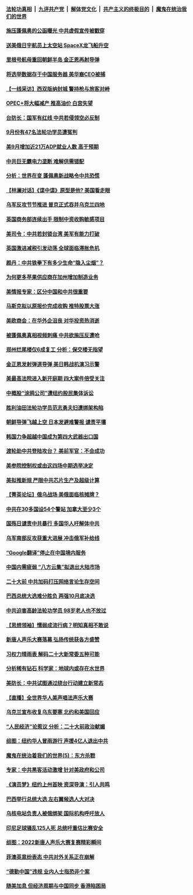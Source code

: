 ####  [法轮功真相](../../../../basic/blob/master/README.md?t=10061901) &nbsp;|&nbsp; [九评共产党](../../../../9ping.md/blob/master/README.md?t=10061901) &nbsp;|&nbsp; [解体党文化](../../../../jtdwh.md/blob/master/README.md?t=10061901)  &nbsp;|&nbsp; [共产主义的终极目的](../../../../gczydzjmd.md/blob/master/README.md?t=10061901) &nbsp;|&nbsp; [魔鬼在统治我们的世界](../../../../mgztzwmdsj.md/blob/master/README.md?t=10061901) 

#### [施压蓬佩奥的公函曝光 中共虚假宣传被戳穿](../pages/nf4514/n13839614.md?t=10061901) 

#### [送美俄日宇航员上太空站 SpaceX龙飞船升空](../pages/nf4514/n13839704.md?t=10061901) 

#### [里根号航母重回朝鲜半岛 金正恩再射导弹](../pages/nf4514/n13839695.md?t=10061901) 

#### [将选举数据存于中国服务器 美华裔CEO被捕](../pages/nf4514/n13839611.md?t=10061901) 

#### [【一线采访】西双版纳封城 警持枪与旅客对峙](../pages/nf4514/n13839313.md?t=10061901) 

#### [OPEC+将大幅减产 推高油价 白宫失望](../pages/nf4514/n13839600.md?t=10061901) 

#### [台防长：国军有红线 中共若侵领空必反制](../pages/nf4514/n13839336.md?t=10061901) 

#### [9月份有47名法轮功学员遭冤判](../pages/nf4514/n13839495.md?t=10061901) 

#### [美9月增加近21万ADP就业人数 高于预期](../pages/nf4514/n13839554.md?t=10061901) 

#### [中共巨无霸电力垄断 难解供需错配](../pages/nf4514/n13839573.md?t=10061901) 

#### [分析：世界在变 蓬佩奥新战略令中共恐慌](../pages/nf4514/n13839564.md?t=10061901) 

#### [【林澜对话】《谍中谍》原型是他? 美国看走眼](../pages/nf4514/n13839539.md?t=10061901) 

#### [乌军反攻节节推进 普京正式吞并乌克兰四地](../pages/nf4514/n13839447.md?t=10061901) 

#### [英国商务部连续出手 限制中资收购敏感项目](../pages/nf4514/n13839408.md?t=10061901) 

#### [美司令：中共若封锁台湾 美军有能力打破](../pages/nf4514/n13839105.md?t=10061901) 

#### [英国激进减税引发动荡 全球面临滞胀危机](../pages/nf4514/n13839217.md?t=10061901) 

#### [颜丹：中共铁拳下有多少生命“隐入尘烟”？](../pages/nf4514/n13838857.md?t=10061901) 

#### [为何更多苹果供应商在加州增加制造业务](../pages/nf4514/n13838955.md?t=10061901) 

#### [美情报专家：区分中国和中共很重要](../pages/nf4514/n13839021.md?t=10061901) 

#### [马斯克拟以原报价完成收购 推特股票大涨](../pages/nf4514/n13838847.md?t=10061901) 

#### [美欧商会：在华外企沮丧 对华投资热消逝](../pages/nf4514/n13838624.md?t=10061901) 

#### [被蓬佩奥真相视频刺痛 中共欲施压反遭呛](../pages/nf4514/n13838934.md?t=10061901) 

#### [郑州烂尾楼仅6成复工 分析：保交楼无指望](../pages/nf4514/n13838860.md?t=10061901) 

#### [金正恩发射弹道导弹 美日韩战机演习示警](../pages/nf4514/n13838824.md?t=10061901) 

#### [美最高法院进入新开庭期 四大案件倍受关注](../pages/nf4514/n13838179.md?t=10061901) 

#### [中概股“涂鸦公司”遭纽约股民集体诉讼](../pages/nf4514/n13838379.md?t=10061901) 

#### [胜利油田法轮功学员范志勇夫妇遭绑架构陷](../pages/nf4514/n13838044.md?t=10061901) 

#### [朝鲜导弹飞越上空 日本发避难警报 谴责平壤](../pages/nf4514/n13838374.md?t=10061901) 

#### [韩国力争超越中国成为第四大武器出口国](../pages/nf4514/n13838501.md?t=10061901) 

#### [渡轮助中共登陆攻台？ 美前军官：不会成功](../pages/nf4514/n13838428.md?t=10061901) 

#### [美参院控制权或由这四场中期选举决定](../pages/nf4514/n13838343.md?t=10061901) 

#### [美拟推新规 严限中共芯片生产及超级计算](../pages/nf4514/n13838241.md?t=10061901) 

#### [【菁英论坛】俄乌战场 美俄面临核摊牌？](../pages/nf4514/n13837616.md?t=10061901) 

#### [中共在30多国设54个警站 加拿大至少3个](../pages/nf4514/n13838184.md?t=10061901) 

#### [国殇日谴责中共暴行 多国华人吁解体中共](../pages/nf4514/n13838156.md?t=10061901) 

#### [乌军南部反攻获重大进展 冲击俄军补给线](../pages/nf4514/n13837960.md?t=10061901) 

#### [“Google翻译”停止在中国境内服务](../pages/nf4514/n13837809.md?t=10061901) 

#### [中国内需疲弱 “八方云集”拟退出大陆市场](../pages/nf4514/n13837811.md?t=10061901) 

#### [二十大前 中共加码打压网络言论生存空间](../pages/nf4514/n13837805.md?t=10061901) 

#### [巴西总统大选难分胜负 两强10月底决选](../pages/nf4514/n13837602.md?t=10061901) 

#### [中共迫害高龄法轮功学员 98岁老人也不放过](../pages/nf4514/n13836765.md?t=10061901) 

#### [【思想领袖】懦弱成流行病？明知真相不敢说](../pages/nf4514/n13820207.md?t=10061901) 

#### [新唐人声乐大赛落幕 弘扬传统获各方盛赞](../pages/nf4514/n13837491.md?t=10061901) 

#### [习权力晴雨表 解码二十大新常委五种可能](../pages/nf4514/n13837527.md?t=10061901) 

#### [分析稀有钻石 科学家：地球内或存在水世界](../pages/nf4514/n13837019.md?t=10061901) 

#### [美防长：中共试图通过绕台行动建立新常态](../pages/nf4514/n13837488.md?t=10061901) 

#### [【直播】全世界华人美声唱法声乐大赛](../pages/nf4514/n13834068.md?t=10061901) 

#### [乌克兰宣布收复乌东要塞 北约和美国回应](../pages/nf4514/n13837413.md?t=10061901) 

#### [“人民经济”论惹议 分析：二十大前政治献媚](../pages/nf4514/n13837230.md?t=10061901) 

#### [组图：纽约华人冒雨游行 声援4亿人退出中共](../pages/nf4514/n13837431.md?t=10061901) 

#### [魔鬼在统治着我们的世界(5)：东方杀戮](../pages/nf4514/n10417707.md?t=10061901) 

#### [专家：中共黑客活动激增 针对美政府和公司](../pages/nf4514/n13837254.md?t=10061901) 

#### [《演员梦》纽约上州首映 资深导演：引人共鸣](../pages/nf4514/n13837314.md?t=10061901) 

#### [巴西举行总统大选 左右翼候选人大对决](../pages/nf4514/n13837295.md?t=10061901) 

#### [乌核电站负责人被俄绑架 国际机构呼吁放人](../pages/nf4514/n13837251.md?t=10061901) 

#### [印尼足球骚乱125人死 总统吁重估比赛安全](../pages/nf4514/n13837231.md?t=10061901) 

#### [组图：2022新唐人声乐大赛复赛精彩瞬间](../pages/nf4514/n13837079.md?t=10061901) 

#### [菲澳英意纷表态 中共对外关系正在崩解](../pages/nf4514/n13837131.md?t=10061901) 

#### [“德勤中国”违规 业内人士指恐非个案](../pages/nf4514/n13837045.md?t=10061901) 

#### [随美加息 但经济周期与中国同步 香港陷困局](../pages/nf4514/n13836895.md?t=10061901) 

